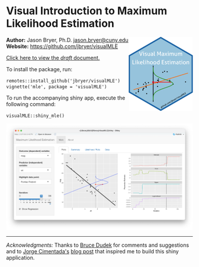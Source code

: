 # Visual Introduction to Maximum Likelihood Estimation

<a href='https://github.com/jbryer/visualMLE'><img src='visualMLE.png' align="right" height="200" /></a>


**Author:** Jason Bryer, Ph.D. jason.bryer@cuny.edu  
**Website:** https://github.com/jbryer/visualMLE

[Click here to view the *draft* document.](https://htmlpreview.github.io/?https://github.com/jbryer/visualMLE/blob/master/vignettes/mle.html)

To install the package, run:

```
remotes::install_github('jbryer/visualMLE')
vignette('mle', package = 'visualMLE')
```

To run the accompanying shiny app, execute the following command:

```
visualMLE::shiny_mle()
```

![visualMLE Shiny App Screenshot](vignettes/visualMLE_shiny_screenshot.png)

----------

*Acknowledgments:* Thanks to [Bruce Dudek](https://www.albany.edu/psychology/statistics/shinypsych.htm) for comments and suggestions and to [Jorge Cimentada's](https://cimentadaj.github.io) [blog post](https://cimentadaj.github.io/blog/2020-11-26-maximum-likelihood-distilled/maximum-likelihood-distilled/) that inspired me to build this shiny application.

